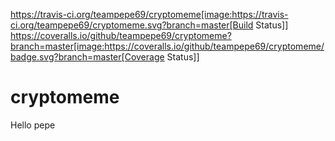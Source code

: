 https://travis-ci.org/teampepe69/cryptomeme[image:https://travis-ci.org/teampepe69/cryptomeme.svg?branch=master[Build Status]]
https://coveralls.io/github/teampepe69/cryptomeme?branch=master[image:https://coveralls.io/github/teampepe69/cryptomeme/badge.svg?branch=master[Coverage Status]]

# cryptomeme

Hello pepe
